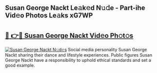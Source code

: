 ## Susan George Nackt Le𝚊k𝚎d N𝚞𝚍e - Part-ihe Vid𝚎o Photos Le𝚊ks xG7WP

# <h2><a href="http://fb6w6l.evod.top/?m=Susan+George+Nackt">🔗 👉🔴 Susan George Nackt Vid𝚎o Ph𝚘t𝚘s</a></h2>

[![Susan George Nackt N𝚞d𝚎s](https://i.imgur.com/8V9OHl7.gif)](http://fb6w6l.evod.top/?m=Susan+George+Nackt)
Social media personality Susan George Nackt sharing their dance and lifestyle experiences. Public figures Susan George Nackt have a responsibility to uphold ethical standards and set a good example. 
